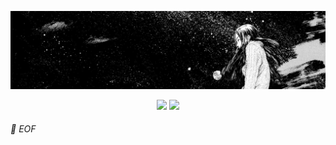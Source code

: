 ![banner](assets/banner.jpg)

<div align="center">
  <img height="180em" src="https://github-stats-alpha.vercel.app/api?username=nPr0nn&cc=dddddd&tc=222222&ic=222222&bc=ffffff">
  <img height="180em" src="https://github-readme-stats.vercel.app/api/top-langs/?username=nPr0nn&hide=Jupyter%20Notebook,GDScript,VHDL,verilog,Systemverilog,TeX,shell,css&layout=compact&langs_count=10&theme=default"/>
</div>



###### 💾 EOF

